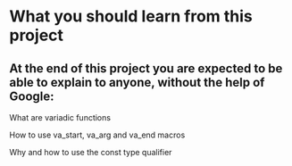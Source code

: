 # What you should learn from this project

## At the end of this project you are expected to be able to explain to anyone, without the help of Google:

What are variadic functions

How to use va_start, va_arg and va_end macros

Why and how to use the const type qualifier

